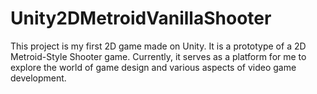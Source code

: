 # Unity2DMetroidVanillaShooter
This project is my first 2D game made on Unity. It is a prototype of a 2D Metroid-Style Shooter game. Currently, it serves as a platform for me to explore the world of game design and various aspects of video game development.
